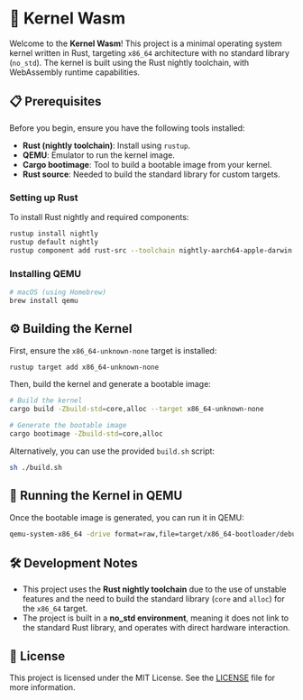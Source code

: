 
# 🚀 Kernel Wasm

Welcome to the **Kernel Wasm**! This project is a minimal operating system kernel written in Rust, targeting `x86_64` architecture with no standard library (`no_std`). The kernel is built using the Rust nightly toolchain, with WebAssembly runtime capabilities.

## 📋 Prerequisites

Before you begin, ensure you have the following tools installed:

- **Rust (nightly toolchain)**: Install using `rustup`.
- **QEMU**: Emulator to run the kernel image.
- **Cargo bootimage**: Tool to build a bootable image from your kernel.
- **Rust source**: Needed to build the standard library for custom targets.

### Setting up Rust

To install Rust nightly and required components:

```bash
rustup install nightly
rustup default nightly
rustup component add rust-src --toolchain nightly-aarch64-apple-darwin
```

### Installing QEMU

```bash
# macOS (using Homebrew)
brew install qemu
```

## ⚙️ Building the Kernel

First, ensure the `x86_64-unknown-none` target is installed:

```bash
rustup target add x86_64-unknown-none
```

Then, build the kernel and generate a bootable image:

```bash
# Build the kernel
cargo build -Zbuild-std=core,alloc --target x86_64-unknown-none

# Generate the bootable image
cargo bootimage -Zbuild-std=core,alloc
```

Alternatively, you can use the provided `build.sh` script:

```bash
sh ./build.sh
```

## 🚀 Running the Kernel in QEMU

Once the bootable image is generated, you can run it in QEMU:

```bash
qemu-system-x86_64 -drive format=raw,file=target/x86_64-bootloader/debug/bootimage-microkernel.bin
```

## 🛠️ Development Notes

- This project uses the **Rust nightly toolchain** due to the use of unstable features and the need to build the standard library (`core` and `alloc`) for the `x86_64` target.
- The project is built in a **no_std environment**, meaning it does not link to the standard Rust library, and operates with direct hardware interaction.

## 📜 License

This project is licensed under the MIT License. See the [LICENSE](LICENSE) file for more information.
